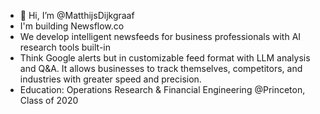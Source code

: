 - 👋 Hi, I’m @MatthijsDijkgraaf
- I'm building Newsflow.co
- We develop intelligent newsfeeds for business professionals with AI research tools built-in
- Think Google alerts but in customizable feed format with LLM analysis and Q&A. It allows businesses to track themselves, competitors, and industries with greater speed and precision.
- Education: Operations Research & Financial Engineering @Princeton, Class of 2020


<!---
MatthijsDijkgraaf/MatthijsDijkgraaf is a ✨ special ✨ repository because its `README.md` (this file) appears on your GitHub profile.
You can click the Preview link to take a look at your changes.
--->
